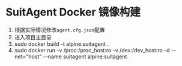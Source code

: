 # SuitAgent Docker 镜像构建

 1. 根据实际情况修改`agent.cfg.json`配置
 2. 进入项目主目录
 3. sudo docker build -t alpine:suitagent .
 4. sudo docker run -v /proc:/proc_host:ro -v /dev:/dev_host:ro -d --net="host" --name suitagent alpine:suitagent


